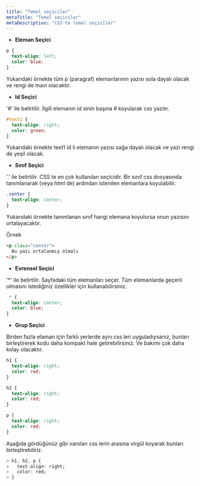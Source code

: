 ```yaml
---
title: "Temel seçiciler"
metaTitle: "Temel seçiciler"
metaDescription: "CSS'te temel seçiciler"
---
```


- **Eleman Seçici**

```css
p {
  text-align: left;
  color: blue;
}
```

Yukarıdaki örnekte tüm p (paragraf) elemanlarının yazısı sola dayalı olacak ve rengi de mavi olacaktır.

- **Id Seçici** 

'#' ile belirtilir. İlgili elemanın id sinin başına # koyularak css yazılır.
```css
#text1 {
  text-align: right;
  color: green;
}
```
Yukarıdaki örnekte text1 id li elemanın yazısı sağa dayalı olacak ve yazı rengi de yeşil olacak.

- **Sınıf Seçici**

'.' ile belirtilir. CSS te en çok kullanılan seçicidir. Bir sınıf css dosyasında tanımlanarak (veya html de) ardından istenilen elemanlara koyulabilir.
```css
.center {
  text-align: center;
}
```
Yukarıdaki örnekte tanımlanan sınıf hangi elemana koyulursa onun yazısını ortalayacaktır.

Örnek
```html
<p class="center">
  Bu yazı ortalanmış olmalı
</p>

```
- **Evrensel Seçici**

 '*' ile belirtilir. Sayfadaki tüm elemanları seçer. Tüm elemanlarda geçerli olmasını istediğiniz özellikler için kullanabilirsiniz.
```css
 * {
  text-align: center;
  color: blue;
}
```

- **Grup Seçici**

Birden fazla elaman için farklı yerlerde aynı css leri uyguladıysanız, bunları birleştirerek kodu daha kompakt hale getirebilirsiniz. Ve bakımı çok daha kolay olacaktır.
```css
h1 {
  text-align: right;
  color: red;
}

h2 {
  text-align: right;
  color: red;
}

p {
  text-align: right;
  color: red;
}

```

Aşağıda gördüğünüz gibi varolan css lerin arasına virgül koyarak bunları birleştirebiliriz.

```css
> h1, h2, p {
>   text-align: right;
>   color: red;
> }

```
